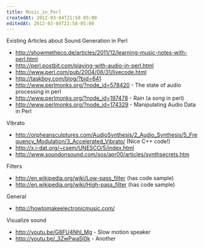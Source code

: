 ```yaml
---
title: Music_in_Perl
createdAt: 2012-03-04T21:58-05:00
editedAt: 2012-03-04T21:58-05:00
---
```


Existing Articles about Sound Generation in Perl
* http://showmetheco.de/articles/2011/12/learning-music-notes-with-perl.html
* http://perl.postbit.com/playing-with-audio-in-perl.html
* http://www.perl.com/pub/2004/08/31/livecode.html
* http://taskboy.com/blog/?bid=641
* http://www.perlmonks.org/?node_id=578420 - The state of audio processing in perl
* http://www.perlmonks.org/?node_id=197478 - Rain (a song in perl)
* http://www.perlmonks.org/?node_id=174329 - Manipulating Audio Data in Perl

Vibrato
* http://orpheansculptures.com/AudioSynthesis/2_Audio_Synthesis/5_Frequency_Modulation/3_Accelerated_Vibrato/ (Nice C++ code!)
* http://x.i-dat.org/~csem/UNESCO/5/index.html
* http://www.soundonsound.com/sos/apr00/articles/synthsecrets.htm

Filters
* http://en.wikipedia.org/wiki/Low-pass_filter (has code sample)
* http://en.wikipedia.org/wiki/High-pass_filter (has code sample)

General
* http://howtomakeelectronicmusic.com/

Visualize sound
* http://youtu.be/G8FU4Nhl_Mg - Slow motion speaker
* http://youtu.be/_3ZwPwa5I0k - Another


